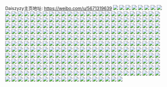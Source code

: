 Daiszyzy主页地址: https://weibo.com/u/5671319639 
![](https://wx4.sinaimg.cn/mw2000/006bOhjply1h9in54rj9bj32c03401l0.jpg) 
![](https://wx4.sinaimg.cn/mw2000/006bOhjply1h9in58kh47j32c0340qv8.jpg) 
![](https://wx4.sinaimg.cn/mw2000/006bOhjply1h9in5915p5j30zk0zk77s.jpg) 
![](https://wx4.sinaimg.cn/mw2000/006bOhjply1h9in5a8bh2j32c03407wi.jpg) 
![](https://wx4.sinaimg.cn/mw2000/006bOhjply1h9in5brwl1j32c0340hdu.jpg) 
![](https://wx4.sinaimg.cn/mw2000/006bOhjply1h9in5cok9bj32vw2vw1ky.jpg) 
![](https://wx4.sinaimg.cn/mw2000/006bOhjply1h9in50ravlj32c02fsnpe.jpg) 
![](https://wx4.sinaimg.cn/mw2000/006bOhjply1h9in66mkwbj32ma3151l7.jpg) 
![](https://wx4.sinaimg.cn/mw2000/006bOhjply1h9in6a4d57j32c02ngnpe.jpg) 
![](https://wx4.sinaimg.cn/mw2000/006bOhjply1h920mkxt12j30u00vhwmw.jpg) 
![](https://wx4.sinaimg.cn/mw2000/006bOhjply1h8f73xfhatj30zk1be4c9.jpg) 
![](https://wx4.sinaimg.cn/mw2000/006bOhjply1h8f73xnpjpj30zk1ben2n.jpg) 
![](https://wx4.sinaimg.cn/mw2000/006bOhjply1h8acwxgwoej30u0140akc.jpg) 
![](https://wx4.sinaimg.cn/mw2000/006bOhjply1h8acwyi539j30u0140k9c.jpg) 
![](https://wx4.sinaimg.cn/mw2000/006bOhjply1h8acwytutsj30l10qt0ur.jpg) 
![](https://wx4.sinaimg.cn/mw2000/006bOhjply1h8acwzhg7tj30u01407ei.jpg) 
![](https://wx4.sinaimg.cn/mw2000/006bOhjply1h8acx07lm1j30u0140tjw.jpg) 
![](https://wx4.sinaimg.cn/mw2000/006bOhjply1h8acx0ufjnj30u0140n7t.jpg) 
![](https://wx4.sinaimg.cn/mw2000/006bOhjply1h8acx1p8sij30u0140h0j.jpg) 
![](https://wx4.sinaimg.cn/mw2000/006bOhjply1h8acx2bx18j30u0140gvv.jpg) 
![](https://wx4.sinaimg.cn/mw2000/006bOhjply1h8acx2xozwj30u01407av.jpg) 
![](https://wx4.sinaimg.cn/mw2000/006bOhjply1h8acx3kfdzj30u01407fq.jpg) 
![](https://wx4.sinaimg.cn/mw2000/006bOhjply1h8acwwmk5yj30u0140qcx.jpg) 
![](https://wx4.sinaimg.cn/mw2000/006bOhjply1h8acx4sy8cj30u0140kcc.jpg) 
![](https://wx4.sinaimg.cn/mw2000/006bOhjply1h83a9b3esoj30u0142dkh.jpg) 
![](https://wx4.sinaimg.cn/mw2000/006bOhjply1h83a9bict3j30u0140jyn.jpg) 
![](https://wx4.sinaimg.cn/mw2000/006bOhjply1h83a9c810qj30u01901bk.jpg) 
![](https://wx4.sinaimg.cn/mw2000/006bOhjply1h83a9co5r9j31400u0qcg.jpg) 
![](https://wx4.sinaimg.cn/mw2000/006bOhjply1h83a9d9ceqj30u014014u.jpg) 
![](https://wx4.sinaimg.cn/mw2000/006bOhjply1h83a9ary10j30u0140wov.jpg) 
![](https://wx4.sinaimg.cn/mw2000/006bOhjply1h7xds8lfm3j30u0140n5m.jpg) 
![](https://wx4.sinaimg.cn/mw2000/006bOhjply1h7xds8ycflj30u00ymq5s.jpg) 
![](https://wx4.sinaimg.cn/mw2000/006bOhjply1h7xds97c0sj30u0140429.jpg) 
![](https://wx4.sinaimg.cn/mw2000/006bOhjply1h7xds9ju8kj30u0140k1x.jpg) 
![](https://wx4.sinaimg.cn/mw2000/006bOhjply1h7xds8aacuj30u014011a.jpg) 
![](https://wx4.sinaimg.cn/mw2000/006bOhjply1h7xds9tni0j30u01grqab.jpg) 
![](https://wx4.sinaimg.cn/mw2000/006bOhjply1h7xdsa49rqj30u0140jwo.jpg) 
![](https://wx4.sinaimg.cn/mw2000/006bOhjply1h7xdsadj33j30u0140djt.jpg) 
![](https://wx4.sinaimg.cn/mw2000/006bOhjply1h7xdsao9agj30u0140qbj.jpg) 
![](https://wx4.sinaimg.cn/mw2000/006bOhjply1h7wxg9354hj30u014047p.jpg) 
![](https://wx4.sinaimg.cn/mw2000/006bOhjply1h7wxg8k2r1j30u013qjtr.jpg) 
![](https://wx4.sinaimg.cn/mw2000/006bOhjply1h7wxg9obakj30u014mgtz.jpg) 
![](https://wx4.sinaimg.cn/mw2000/006bOhjply1h7vfry99njj30sf140aju.jpg) 
![](https://wx4.sinaimg.cn/mw2000/006bOhjply1h7vfrz5mdpj30u0140dth.jpg) 
![](https://wx4.sinaimg.cn/mw2000/006bOhjply1h7vfs0mmusj30u0140jyo.jpg) 
![](https://wx4.sinaimg.cn/mw2000/006bOhjply1h7vfs3nkk9j30u0168qi0.jpg) 
![](https://wx4.sinaimg.cn/mw2000/006bOhjply1h7vfrxfn71j30u0141149.jpg) 
![](https://wx4.sinaimg.cn/mw2000/006bOhjply1h7vfs7o7lvj30u0168k6o.jpg) 
![](https://wx4.sinaimg.cn/mw2000/006bOhjply1h7vfs9cx9nj30u0168n6u.jpg) 
![](https://wx4.sinaimg.cn/mw2000/006bOhjply1h7vfsadklrj30u0168gyt.jpg) 
![](https://wx4.sinaimg.cn/mw2000/006bOhjply1h7vfsb3g2yj30u0168nbi.jpg) 
![](https://wx4.sinaimg.cn/mw2000/006bOhjply1h7oo4qfm3gj31400u04je.jpg) 
![](https://wx4.sinaimg.cn/mw2000/006bOhjply1h7oo4r5ol0j30u00xaqfw.jpg) 
![](https://wx4.sinaimg.cn/mw2000/006bOhjply1h7oo4rlxscj30mr0udtft.jpg) 
![](https://wx4.sinaimg.cn/mw2000/006bOhjply1h7isjb93dzj30u014010t.jpg) 
![](https://wx4.sinaimg.cn/mw2000/006bOhjply1h7isjbrjllj30u01400ze.jpg) 
![](https://wx4.sinaimg.cn/mw2000/006bOhjply1h7isjcdzy0j30u0140ti7.jpg) 
![](https://wx4.sinaimg.cn/mw2000/006bOhjply1h7isjakm4dj30u00u0n2q.jpg) 
![](https://wx4.sinaimg.cn/mw2000/006bOhjply1h7isjcqoe0j30u00u077l.jpg) 
![](https://wx4.sinaimg.cn/mw2000/006bOhjply1h7isjd56x6j30u00u0tef.jpg) 
![](https://wx4.sinaimg.cn/mw2000/006bOhjply1h7isjdlpvgj30u00u043o.jpg) 
![](https://wx4.sinaimg.cn/mw2000/006bOhjply1h7isje4ssyj30u00u0n62.jpg) 
![](https://wx4.sinaimg.cn/mw2000/006bOhjply1h7isjelerzj30u014045a.jpg) 
![](https://wx4.sinaimg.cn/mw2000/006bOhjply1h7gnfp1khrj30u0140tgr.jpg) 
![](https://wx4.sinaimg.cn/mw2000/006bOhjply1h7brk1soydj30u0140gqa.jpg) 
![](https://wx4.sinaimg.cn/mw2000/006bOhjply1h7brk20cwaj30u01407gg.jpg) 
![](https://wx4.sinaimg.cn/mw2000/006bOhjply1h7brk1gstvj30u0140n6f.jpg) 
![](https://wx4.sinaimg.cn/mw2000/006bOhjply1h7brk27smhj30u01403zb.jpg) 
![](https://wx4.sinaimg.cn/mw2000/006bOhjply1h7brk2gcgoj30u0140tgk.jpg) 
![](https://wx4.sinaimg.cn/mw2000/006bOhjply1h7brk2n4zdj30u0140q4a.jpg) 
![](https://wx4.sinaimg.cn/mw2000/006bOhjply1h73tebhtegj30u0140diu.jpg) 
![](https://wx4.sinaimg.cn/mw2000/006bOhjply1h73tebojf4j30u0140gpu.jpg) 
![](https://wx4.sinaimg.cn/mw2000/006bOhjply1h73tebx60mj30u0140ac2.jpg) 
![](https://wx4.sinaimg.cn/mw2000/006bOhjply1h73tebafluj30u0140am9.jpg) 
![](https://wx4.sinaimg.cn/mw2000/006bOhjply1h73tec4ijqj30u0140grn.jpg) 
![](https://wx4.sinaimg.cn/mw2000/006bOhjply1h73teccoiuj30u0140k80.jpg) 
![](https://wx4.sinaimg.cn/mw2000/006bOhjply1h6oseyupj7j30u0132jt1.jpg) 
![](https://wx4.sinaimg.cn/mw2000/006bOhjply1h6osez9shuj30u0140q94.jpg) 
![](https://wx4.sinaimg.cn/mw2000/006bOhjply1h6osezgm78j30u013yn52.jpg) 
![](https://wx4.sinaimg.cn/mw2000/006bOhjply1h6osezp3jej30u0140n1d.jpg) 
![](https://wx4.sinaimg.cn/mw2000/006bOhjply1h6osfcosc2j30u013yq4v.jpg) 
![](https://wx4.sinaimg.cn/mw2000/006bOhjply1h6osfcyjjrj30u01407em.jpg) 
![](https://wx4.sinaimg.cn/mw2000/006bOhjply1h6iyh8kkkuj30u019014k.jpg) 
![](https://wx4.sinaimg.cn/mw2000/006bOhjply1h6iyh7w1noj30u0140dn0.jpg) 
![](https://wx4.sinaimg.cn/mw2000/006bOhjply1h6iyh974asj30u0190ds6.jpg) 
![](https://wx4.sinaimg.cn/mw2000/006bOhjply1h6iyh9meawj30u01907c8.jpg) 
![](https://wx4.sinaimg.cn/mw2000/006bOhjply1h6iyha81g8j30u0190k3h.jpg) 
![](https://wx4.sinaimg.cn/mw2000/006bOhjply1h6iyhalit7j30u0140am8.jpg) 
![](https://wx4.sinaimg.cn/mw2000/006bOhjply1h6iyhb05smj30u01hadmf.jpg) 
![](https://wx4.sinaimg.cn/mw2000/006bOhjply1h6iyhbd7vtj30u0140n2k.jpg) 
![](https://wx4.sinaimg.cn/mw2000/006bOhjply1h6iyhbvqw7j30u0190qbx.jpg) 
![](https://wx4.sinaimg.cn/mw2000/006bOhjply1h6iyhcggs2j30u0190ahz.jpg) 
![](https://wx4.sinaimg.cn/mw2000/006bOhjply1h6iyhcwno0j30u0190k0i.jpg) 
![](https://wx4.sinaimg.cn/mw2000/006bOhjply1h6iyhdio4vj30u0140qg7.jpg) 
![](https://wx4.sinaimg.cn/mw2000/006bOhjply1h6iyhdzdhaj30u0190qaq.jpg) 
![](https://wx4.sinaimg.cn/mw2000/006bOhjply1h6iyhervpyj30u0190n7q.jpg) 
![](https://wx4.sinaimg.cn/mw2000/006bOhjply1h6iyhfgtfkj30u0190tja.jpg) 
![](https://wx4.sinaimg.cn/mw2000/006bOhjply1h6iyhg5wljj30u01907gn.jpg) 
![](https://wx4.sinaimg.cn/mw2000/006bOhjply1h63wg0c2hrj32c0340tik.jpg) 
![](https://wx4.sinaimg.cn/mw2000/006bOhjply1h63wg149ujj32c02pn13a.jpg) 
![](https://wx4.sinaimg.cn/mw2000/006bOhjply1h63wg3jh9qj32c0340u0z.jpg) 
![](https://wx4.sinaimg.cn/mw2000/006bOhjply1h63wfy3ofvj33403401kz.jpg) 
![](https://wx4.sinaimg.cn/mw2000/006bOhjply1h63wg76mbdj32c0340x6u.jpg) 
![](https://wx4.sinaimg.cn/mw2000/006bOhjply1h63wg966zzj32c0340e81.jpg) 
![](https://wx4.sinaimg.cn/mw2000/006bOhjply1h63wgbl7mtj32bb2nw4qp.jpg) 
![](https://wx4.sinaimg.cn/mw2000/006bOhjply1h63wgczrfxj32802you0z.jpg) 
![](https://wx4.sinaimg.cn/mw2000/006bOhjply1h63wgedy6mj32802yo7wh.jpg) 
![](https://wx4.sinaimg.cn/mw2000/006bOhjply1h5to18drx0j32c0340kjt.jpg) 
![](https://wx4.sinaimg.cn/mw2000/006bOhjply1h5to19er3wj316o1l3azf.jpg) 
![](https://wx4.sinaimg.cn/mw2000/006bOhjply1h5to1brqnlj32c0340x6u.jpg) 
![](https://wx4.sinaimg.cn/mw2000/006bOhjply1h5to1ewl16j32c03407wk.jpg) 
![](https://wx4.sinaimg.cn/mw2000/006bOhjply1h5tnzhmeocj32c0340x6r.jpg) 
![](https://wx4.sinaimg.cn/mw2000/006bOhjply1h5to1i0xtrj32c03404qr.jpg) 
![](https://wx4.sinaimg.cn/mw2000/006bOhjply1h5to1k1a2aj32c0340u0z.jpg) 
![](https://wx4.sinaimg.cn/mw2000/006bOhjply1h5to1lze7yj32c03407wi.jpg) 
![](https://wx4.sinaimg.cn/mw2000/006bOhjply1h5to1o037xj32c0340hdu.jpg) 
![](https://wx4.sinaimg.cn/mw2000/006bOhjply1h5to1pmuzfj32c0340e81.jpg) 
![](https://wx4.sinaimg.cn/mw2000/006bOhjply1h5to1rd2xpj32c03404qr.jpg) 
![](https://wx4.sinaimg.cn/mw2000/006bOhjply1h5to1u3i6jj32c0340kjm.jpg) 
![](https://wx4.sinaimg.cn/mw2000/006bOhjply1h5sacgh9a9j30u0140k25.jpg) 
![](https://wx4.sinaimg.cn/mw2000/006bOhjply1h5sacguvczj30u0140dpk.jpg) 
![](https://wx4.sinaimg.cn/mw2000/006bOhjply1h5sachuqlej30u0140n9v.jpg) 
![](https://wx4.sinaimg.cn/mw2000/006bOhjply1h5sacihr54j30u01407k2.jpg) 
![](https://wx4.sinaimg.cn/mw2000/006bOhjply1h5sacivk3xj30u0140ws9.jpg) 
![](https://wx4.sinaimg.cn/mw2000/006bOhjply1h5sacj7r7zj30u0140thd.jpg) 
![](https://wx4.sinaimg.cn/mw2000/006bOhjply1h5sacjlkcqj30u0140n6a.jpg) 
![](https://wx4.sinaimg.cn/mw2000/006bOhjply1h5sack37duj30u0140qcj.jpg) 
![](https://wx4.sinaimg.cn/mw2000/006bOhjply1h5sacg2kiqj30u0140gud.jpg) 
![](https://wx4.sinaimg.cn/mw2000/006bOhjply1h5s65dggq9j30u0140tmx.jpg) 
![](https://wx4.sinaimg.cn/mw2000/006bOhjply1h5s65dxyn1j30u0140gzs.jpg) 
![](https://wx4.sinaimg.cn/mw2000/006bOhjply1h5s65g5np1j30u0140du8.jpg) 
![](https://wx4.sinaimg.cn/mw2000/006bOhjply1h5s65gl7qnj30u0140tj9.jpg) 
![](https://wx4.sinaimg.cn/mw2000/006bOhjply1h5s65gxbe4j30u0140tkv.jpg) 
![](https://wx4.sinaimg.cn/mw2000/006bOhjply1h5s65hdh49j30u01904cr.jpg) 
![](https://wx4.sinaimg.cn/mw2000/006bOhjply1h5s65d2g19j30u0140n5f.jpg) 
![](https://wx4.sinaimg.cn/mw2000/006bOhjply1h5s65i1oq8j30u0190e0h.jpg) 
![](https://wx4.sinaimg.cn/mw2000/006bOhjply1h5s65icmx9j30u00u0dld.jpg) 
![](https://wx4.sinaimg.cn/mw2000/006bOhjply1h5s65iuduej30u013vamb.jpg) 
![](https://wx4.sinaimg.cn/mw2000/006bOhjply1h5s65j7t0aj30u0140tl0.jpg) 
![](https://wx4.sinaimg.cn/mw2000/006bOhjply1h5s65jn04uj30u0140wm6.jpg) 
![](https://wx4.sinaimg.cn/mw2000/006bOhjply1h59ve7eyfoj30u0140dpi.jpg) 
![](https://wx4.sinaimg.cn/mw2000/006bOhjply1h59ve89mcfj31400u0wln.jpg) 
![](https://wx4.sinaimg.cn/mw2000/006bOhjply1h59ve8q08oj30u0140q8d.jpg) 
![](https://wx4.sinaimg.cn/mw2000/006bOhjply1h59ve97tgdj30u0140jzo.jpg) 
![](https://wx4.sinaimg.cn/mw2000/006bOhjply1h59vea845rj30u0140qgr.jpg) 
![](https://wx4.sinaimg.cn/mw2000/006bOhjply1h59veaxyjzj30u0140k3f.jpg) 
![](https://wx4.sinaimg.cn/mw2000/006bOhjply1h59vebma8fj30u0140dqc.jpg) 
![](https://wx4.sinaimg.cn/mw2000/006bOhjply1h59vecc8wjj30u0140gsi.jpg) 
![](https://wx4.sinaimg.cn/mw2000/006bOhjply1h59ved376sj30u01400zu.jpg) 
![](https://wx4.sinaimg.cn/mw2000/006bOhjply1h59vednj4zj30u0140wqn.jpg) 
![](https://wx4.sinaimg.cn/mw2000/006bOhjply1h59ve6xca6j30u0140wm8.jpg) 
![](https://wx4.sinaimg.cn/mw2000/006bOhjply1h59vee8uinj31400u0n0e.jpg) 
![](https://wx4.sinaimg.cn/mw2000/006bOhjply1h59veeudqcj31400u0n6z.jpg) 
![](https://wx4.sinaimg.cn/mw2000/006bOhjply1h59veffmn8j30u0140thn.jpg) 
![](https://wx4.sinaimg.cn/mw2000/006bOhjply1h59veg3dwzj30u0140qfc.jpg) 
![](https://wx4.sinaimg.cn/mw2000/006bOhjply1h59vegzytbj30u0140wt4.jpg) 
![](https://wx4.sinaimg.cn/mw2000/006bOhjply1h59vehlq9mj30u0140thq.jpg) 
![](https://wx4.sinaimg.cn/mw2000/006bOhjply1h59vei9jbaj30u0140qdk.jpg) 
![](https://wx4.sinaimg.cn/mw2000/006bOhjply1h56ii16fijj33402c07wl.jpg) 
![](https://wx4.sinaimg.cn/mw2000/006bOhjply1h56ii2jf67j33402c04qr.jpg) 
![](https://wx4.sinaimg.cn/mw2000/006bOhjply1h56ii461skj33402c0b2c.jpg) 
![](https://wx4.sinaimg.cn/mw2000/006bOhjply1h56ii5p65tj33402c0x6q.jpg) 
![](https://wx4.sinaimg.cn/mw2000/006bOhjply1h56ii73nhoj31ro264hdv.jpg) 
![](https://wx4.sinaimg.cn/mw2000/006bOhjply1h56ii8w25zj32c03407wj.jpg) 
![](https://wx4.sinaimg.cn/mw2000/006bOhjply1h56iiaj6ijj32c03401kz.jpg) 
![](https://wx4.sinaimg.cn/mw2000/006bOhjply1h56ihzqg1tj32c03407wi.jpg) 
![](https://wx4.sinaimg.cn/mw2000/006bOhjply1h56iieql1qj33402c07wl.jpg) 
![](https://wx4.sinaimg.cn/mw2000/006bOhjply1h56iig0djej32c03401kz.jpg) 
![](https://wx4.sinaimg.cn/mw2000/006bOhjply1h56iihuxjcj33402c0qv9.jpg) 
![](https://wx4.sinaimg.cn/mw2000/006bOhjply1h56iijdeicj32c0340npd.jpg) 
![](https://wx4.sinaimg.cn/mw2000/006bOhjply1h56iikyw6uj32c0340e83.jpg) 
![](https://wx4.sinaimg.cn/mw2000/006bOhjply1h56iicpmqej32c0340x6q.jpg) 
![](https://wx4.sinaimg.cn/mw2000/006bOhjply1h565fpzl1jj30u01401bc.jpg) 
![](https://wx4.sinaimg.cn/mw2000/006bOhjply1h565fs9njcj30u0140thy.jpg) 
![](https://wx4.sinaimg.cn/mw2000/006bOhjply1h565fuekluj30u0140dri.jpg) 
![](https://wx4.sinaimg.cn/mw2000/006bOhjply1h565fvbp0uj30u014045c.jpg) 
![](https://wx4.sinaimg.cn/mw2000/006bOhjply1h565g070x3j30u01404j8.jpg) 
![](https://wx4.sinaimg.cn/mw2000/006bOhjply1h565g2td2zj30u0140ani.jpg) 
![](https://wx4.sinaimg.cn/mw2000/006bOhjply1h565g3zwvaj30u0140q9m.jpg) 
![](https://wx4.sinaimg.cn/mw2000/006bOhjply1h565fm6xptj30u0140gvz.jpg) 
![](https://wx4.sinaimg.cn/mw2000/006bOhjply1h565g4v4z5j30u0140q6k.jpg) 
![](https://wx4.sinaimg.cn/mw2000/006bOhjply1h55xuyn01hj30u014016t.jpg) 
![](https://wx4.sinaimg.cn/mw2000/006bOhjply1h55xuybw6pj30u0140k1u.jpg) 
![](https://wx4.sinaimg.cn/mw2000/006bOhjply1h55xuyz9lbj30u01404dl.jpg) 
![](https://wx4.sinaimg.cn/mw2000/006bOhjply1h55xuzbn8aj30u0140wwh.jpg) 
![](https://wx4.sinaimg.cn/mw2000/006bOhjply1h55xuzoqx7j30u01401cc.jpg) 
![](https://wx4.sinaimg.cn/mw2000/006bOhjply1h55xv00i69j31400u0k3y.jpg) 
![](https://wx4.sinaimg.cn/mw2000/006bOhjply1h55xv0ar94j31400u0h1a.jpg) 
![](https://wx4.sinaimg.cn/mw2000/006bOhjply1h55xv0kekuj30u0140akg.jpg) 
![](https://wx4.sinaimg.cn/mw2000/006bOhjply1h55xv0vfy3j30u0140n7y.jpg) 
![](https://wx4.sinaimg.cn/mw2000/006bOhjply1h55xv2c1eqj32c0340b2c.jpg) 
![](https://wx4.sinaimg.cn/mw2000/006bOhjply1h55xv354fnj32c0340e81.jpg) 
![](https://wx4.sinaimg.cn/mw2000/006bOhjply1h55xv44rdbj32c0340npe.jpg) 
![](https://wx4.sinaimg.cn/mw2000/006bOhjply1h4f0rhi4jxj30u0140dmo.jpg) 
![](https://wx4.sinaimg.cn/mw2000/006bOhjply1h4f0rhzyjwj30u014idl1.jpg) 
![](https://wx4.sinaimg.cn/mw2000/006bOhjply1h4f0rig058j30u0140q7c.jpg) 
![](https://wx4.sinaimg.cn/mw2000/006bOhjply1h4f0rj43yjj30u00xwqac.jpg) 
![](https://wx4.sinaimg.cn/mw2000/006bOhjply1h4f0rjvckhj30u0140ai5.jpg) 
![](https://wx4.sinaimg.cn/mw2000/006bOhjply1h4f0rkdyt6j30u014043y.jpg) 
![](https://wx4.sinaimg.cn/mw2000/006bOhjply1h4f0rktevjj30u014p0wd.jpg) 
![](https://wx4.sinaimg.cn/mw2000/006bOhjply1h4f0rln9ebj30u014djt9.jpg) 
![](https://wx4.sinaimg.cn/mw2000/006bOhjply1h4f0rmj5i7j30u0140ds1.jpg) 
![](https://wx4.sinaimg.cn/mw2000/006bOhjply1h4f0rn28b2j30u014075s.jpg) 
![](https://wx4.sinaimg.cn/mw2000/006bOhjply1h4f0rnkde1j30u014044x.jpg) 
![](https://wx4.sinaimg.cn/mw2000/006bOhjply1h4f0rgmvk3j30u0140wqe.jpg) 
![](https://wx4.sinaimg.cn/mw2000/006bOhjply1h4f0ro4759j30u014042z.jpg) 
![](https://wx4.sinaimg.cn/mw2000/006bOhjply1h4f0rpdmpgj30u0140q7a.jpg) 
![](https://wx4.sinaimg.cn/mw2000/006bOhjply1h4f0rovbgqj30u0140mz7.jpg) 
![](https://wx4.sinaimg.cn/mw2000/006bOhjply1h4f0rpwo6bj30u0140afd.jpg) 
![](https://wx4.sinaimg.cn/mw2000/006bOhjply1h4dg59sh2fj30u0145afr.jpg) 
![](https://wx4.sinaimg.cn/mw2000/006bOhjply1h4dg5a6368j30u01450zh.jpg) 
![](https://wx4.sinaimg.cn/mw2000/006bOhjply1h4dg5ana2uj30u0147n4y.jpg) 
![](https://wx4.sinaimg.cn/mw2000/006bOhjply1h4dg59a8nsj30u0148q8z.jpg) 
![](https://wx4.sinaimg.cn/mw2000/006bOhjply1h4dg5bpad1j31400u0tin.jpg) 
![](https://wx4.sinaimg.cn/mw2000/006bOhjply1h4dg5cv7n0j30u0140127.jpg) 
![](https://wx4.sinaimg.cn/mw2000/006bOhjply1h4dg5e0x8nj30u0140wmz.jpg) 
![](https://wx4.sinaimg.cn/mw2000/006bOhjply1h4dg5ehldyj30u0140wkq.jpg) 
![](https://wx4.sinaimg.cn/mw2000/006bOhjply1h4dg5fedy0j30u0144tg3.jpg) 
![](https://wx4.sinaimg.cn/mw2000/006bOhjply1h4dg5g06l7j30u0140ake.jpg) 
![](https://wx4.sinaimg.cn/mw2000/006bOhjply1h4dg5gob6oj31400u07cq.jpg) 
![](https://wx4.sinaimg.cn/mw2000/006bOhjply1h4cdqf8hbxj32802you0x.jpg) 
![](https://wx4.sinaimg.cn/mw2000/006bOhjply1h4cdqih4chj32802yo1ky.jpg) 
![](https://wx4.sinaimg.cn/mw2000/006bOhjply1h4cdqm31vwj32802yoqv5.jpg) 
![](https://wx4.sinaimg.cn/mw2000/006bOhjply1h4cdqp9efjj32802yonpd.jpg) 
![](https://wx4.sinaimg.cn/mw2000/006bOhjply1h4cdqr72uuj32c03401ky.jpg) 
![](https://wx4.sinaimg.cn/mw2000/006bOhjply1h4cdqtkah7j32c03401ky.jpg) 
![](https://wx4.sinaimg.cn/mw2000/006bOhjply1h4cdqzdugyj32c0340e83.jpg) 
![](https://wx4.sinaimg.cn/mw2000/006bOhjply1h4cdr63khgj32c0340b2c.jpg) 
![](https://wx4.sinaimg.cn/mw2000/006bOhjply1h4cdr9jritj32802you0y.jpg) 
![](https://wx4.sinaimg.cn/mw2000/006bOhjply1h4cdrb4fsij32c0340kjm.jpg) 
![](https://wx4.sinaimg.cn/mw2000/006bOhjply1h4cdqcnxlfj32c0340kjm.jpg) 
![](https://wx4.sinaimg.cn/mw2000/006bOhjply1h4cdrmmh3vj32c0340u12.jpg) 
![](https://wx4.sinaimg.cn/mw2000/006bOhjply1h4cdrptpj6j33402c0npf.jpg) 
![](https://wx4.sinaimg.cn/mw2000/006bOhjply1h4bed49ai5j32c03404qt.jpg) 
![](https://wx4.sinaimg.cn/mw2000/006bOhjply1h4bed6tddjj32c0340npf.jpg) 
![](https://wx4.sinaimg.cn/mw2000/006bOhjply1h4beda36chj32c0340kjq.jpg) 
![](https://wx4.sinaimg.cn/mw2000/006bOhjply1h4bedcvn1aj32c0340qv9.jpg) 
![](https://wx4.sinaimg.cn/mw2000/006bOhjply1h4bedfkybhj32c0340u0z.jpg) 
![](https://wx4.sinaimg.cn/mw2000/006bOhjply1h4bedhf449j32c0340hdv.jpg) 
![](https://wx4.sinaimg.cn/mw2000/006bOhjply1h4bedjpx07j32c0340hdw.jpg) 
![](https://wx4.sinaimg.cn/mw2000/006bOhjply1h4bedly1dej32c03404qt.jpg) 
![](https://wx4.sinaimg.cn/mw2000/006bOhjply1h4bednthj1j32c0340e84.jpg) 
![](https://wx4.sinaimg.cn/mw2000/006bOhjply1h4bedoglcnj30zg1bah1k.jpg) 
![](https://wx4.sinaimg.cn/mw2000/006bOhjply1h4bedqsctbj32c03404qr.jpg) 
![](https://wx4.sinaimg.cn/mw2000/006bOhjply1h4bed0sw6yj32c0340e83.jpg) 
![](https://wx4.sinaimg.cn/mw2000/006bOhjply1h4bedsn5z4j32c03404qr.jpg) 
![](https://wx4.sinaimg.cn/mw2000/006bOhjply1h4beduleplj32c03407wk.jpg) 
![](https://wx4.sinaimg.cn/mw2000/006bOhjply1h4bedwlnp1j3288340b2c.jpg) 
![](https://wx4.sinaimg.cn/mw2000/006bOhjply1h4bedx8pfzj30zg1ba7g9.jpg) 
![](https://wx4.sinaimg.cn/mw2000/006bOhjply1h4bedz13krj33402c0e83.jpg) 
![](https://wx4.sinaimg.cn/mw2000/006bOhjply1h4az7w1k6uj32c0340npg.jpg) 
![](https://wx4.sinaimg.cn/mw2000/006bOhjply1h4az7zptyij32c0340kjn.jpg) 
![](https://wx4.sinaimg.cn/mw2000/006bOhjply1h4az82xlimj32c03401l0.jpg) 
![](https://wx4.sinaimg.cn/mw2000/006bOhjply1h4az87ek72j32c0340kjm.jpg) 
![](https://wx4.sinaimg.cn/mw2000/006bOhjply1h4az891e0dj32c01zmnpe.jpg) 
![](https://wx4.sinaimg.cn/mw2000/006bOhjply1h4az8b4qfij32c0340qv8.jpg) 
![](https://wx4.sinaimg.cn/mw2000/006bOhjply1h4az7nt5wwj32c0340u0z.jpg) 
![](https://wx4.sinaimg.cn/mw2000/006bOhjply1h4az8d5jzpj334031tnpg.jpg) 
![](https://wx4.sinaimg.cn/mw2000/006bOhjply1h4az8f0ibnj328133tnpf.jpg) 
![](https://wx4.sinaimg.cn/mw2000/006bOhjply1h4az5o91ryj32c0340u0z.jpg) 
![](https://wx4.sinaimg.cn/mw2000/006bOhjply1h4az5kk9b1j32c0340hdv.jpg) 
![](https://wx4.sinaimg.cn/mw2000/006bOhjply1h4az5rp0xmj33402c0b2b.jpg) 
![](https://wx4.sinaimg.cn/mw2000/006bOhjply1h4az5t37s0j32be2tv4qq.jpg) 
![](https://wx4.sinaimg.cn/mw2000/006bOhjply1h4az5vcjsij32c0340x6p.jpg) 
![](https://wx4.sinaimg.cn/mw2000/006bOhjply1h4az5w1ug7j30zj1aldhy.jpg) 
![](https://wx4.sinaimg.cn/mw2000/006bOhjply1h4az5zfrtsj32c0340u0z.jpg) 
![](https://wx4.sinaimg.cn/mw2000/006bOhjply1h4az638hroj32c0340npf.jpg) 
![](https://wx4.sinaimg.cn/mw2000/006bOhjply1h4az66egxdj32c03407wj.jpg) 
![](https://wx4.sinaimg.cn/mw2000/006bOhjply1h4a5n7n7t0j30yk1a4tie.jpg) 
![](https://wx4.sinaimg.cn/mw2000/006bOhjply1h4a5n9n8ztj32c0340b2b.jpg) 
![](https://wx4.sinaimg.cn/mw2000/006bOhjply1h4a5nbbjpaj33402c0x6q.jpg) 
![](https://wx4.sinaimg.cn/mw2000/006bOhjply1h4a5n74z6ej32c0340hdw.jpg) 
![](https://wx4.sinaimg.cn/mw2000/006bOhjply1h4a5nd9ehdj32c03401l0.jpg) 
![](https://wx4.sinaimg.cn/mw2000/006bOhjply1h4a5nh6o81j322o3404qs.jpg) 
![](https://wx4.sinaimg.cn/mw2000/006bOhjply1h4a5nipxgwj32c2340u0x.jpg) 
![](https://wx4.sinaimg.cn/mw2000/006bOhjply1h4a5nketcuj3340340hdv.jpg) 
![](https://wx4.sinaimg.cn/mw2000/006bOhjply1h4a5nmyatdj33402c01l2.jpg) 
![](https://wx4.sinaimg.cn/mw2000/006bOhjply1h4a5nu4j00j334031tx6s.jpg) 
![](https://wx4.sinaimg.cn/mw2000/006bOhjply1h4a5nvufqlj32c01zmnpe.jpg) 
![](https://wx4.sinaimg.cn/mw2000/006bOhjply1h48zwqjeflj32c0340e84.jpg) 
![](https://wx4.sinaimg.cn/mw2000/006bOhjply1h48zwodl7ij32c03404qs.jpg) 
![](https://wx4.sinaimg.cn/mw2000/006bOhjply1h48zwsjpslj32c02lwkjn.jpg) 
![](https://wx4.sinaimg.cn/mw2000/006bOhjply1h48zwui8w4j32b328r7wj.jpg) 
![](https://wx4.sinaimg.cn/mw2000/006bOhjply1h48zwzvwrwj32c0340kjn.jpg) 
![](https://wx4.sinaimg.cn/mw2000/006bOhjply1h48zx3fdpxj323p24c4qq.jpg) 
![](https://wx4.sinaimg.cn/mw2000/006bOhjply1h43erqf4j9j32802yoqv7.jpg) 
![](https://wx4.sinaimg.cn/mw2000/006bOhjply1h43erp899gj32fp340npe.jpg) 
![](https://wx4.sinaimg.cn/mw2000/006bOhjply1h43errrqqaj32802yoqv6.jpg) 
![](https://wx4.sinaimg.cn/mw2000/006bOhjply1h4215zh48wj30u0140wmc.jpg) 
![](https://wx4.sinaimg.cn/mw2000/006bOhjply1h4215zwwqlj30u0141gtu.jpg) 
![](https://wx4.sinaimg.cn/mw2000/006bOhjply1h4215z4hg1j30u0190gv3.jpg) 
![](https://wx4.sinaimg.cn/mw2000/006bOhjply1h4216074ihj30u00u0n4q.jpg) 
![](https://wx4.sinaimg.cn/mw2000/006bOhjply1h42160p3ruj30u10u0wm9.jpg) 
![](https://wx4.sinaimg.cn/mw2000/006bOhjply1h421614o9jj30u0140dpo.jpg) 
![](https://wx4.sinaimg.cn/mw2000/006bOhjply1h42162bsfvj30u0140dm9.jpg) 
![](https://wx4.sinaimg.cn/mw2000/006bOhjply1h42162rvpgj30u014048p.jpg) 
![](https://wx4.sinaimg.cn/mw2000/006bOhjply1h421633pltj30u014bq7o.jpg) 
![](https://wx4.sinaimg.cn/mw2000/006bOhjply1h42163emzvj30u0140gso.jpg) 
![](https://wx4.sinaimg.cn/mw2000/006bOhjply1h4216478ojj30u0140wxg.jpg) 
![](https://wx4.sinaimg.cn/mw2000/006bOhjply1h3q8tw5mb3j32c025tu0x.jpg) 
![](https://wx4.sinaimg.cn/mw2000/006bOhjply1h3q8tx3objj325v21tu0y.jpg) 
![](https://wx4.sinaimg.cn/mw2000/006bOhjply1h3q8ty1c3nj327w2exkjm.jpg) 
